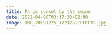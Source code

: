 ```yaml
---
title: Paris sunset by the seine
date: 2022-04-06T03:17:33+02:00
image: IMG_20191225_172328-EFFECTS.jpg
---
```


